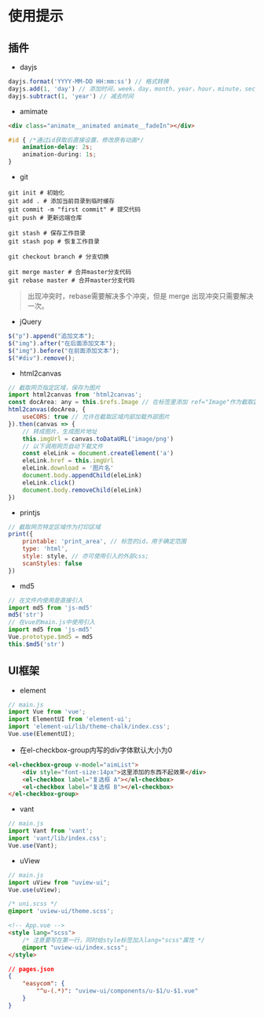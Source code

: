 # 使用提示

## 插件

- dayjs

```javascript
dayjs.format('YYYY-MM-DD HH:mm:ss') // 格式转换
dayjs.add(1, 'day') // 添加时间，week，day，month，year，hour，minute，second
dayjs.subtract(1, 'year') // 减去时间
```

- amimate

```html
<div class="animate__animated animate__fadeIn"></div>
```

```css
#id { /*通过id获取后直接设置，修改原有动画*/
	animation-delay: 2s;
	animation-during: 1s;
}
```

- git

```shell
git init # 初始化
git add . # 添加当前目录到临时缓存
git commit -m "first commit" # 提交代码
git push # 更新远端仓库

git stash # 保存工作目录
git stash pop # 恢复工作目录

git checkout branch # 分支切换

git merge master # 合并master分支代码
git rebase master # 合并master分支代码

```

> 出现冲突时，rebase需要解决多个冲突，但是 merge 出现冲突只需要解决一次。

- jQuery

```javascript
$("p").append("追加文本");
$("img").after("在后面添加文本");
$("img").before("在前面添加文本");
$("#div").remove();
```

- html2canvas

```javascript
// 截取网页指定区域，保存为图片
import html2canvas from 'html2canvas';
const docArea: any = this.$refs.Image // 在标签里添加 ref="Image"作为截取区域
html2canvas(docArea, {
	useCORS: true // 允许在截取区域内部加载外部图片
}).then(canvas => {
    // 转成图片，生成图片地址
    this.imgUrl = canvas.toDataURL('image/png')
    // 以下调用网页自动下载文件
    const eleLink = document.createElement('a')
    eleLink.href = this.imgUrl
    eleLink.download = '图片名'
    document.body.appendChild(eleLink)
    eleLink.click()
    document.body.removeChild(eleLink)
})
```

- printjs

```javascript
// 截取网页特定区域作为打印区域
print({
    printable: 'print_area', // 标签的id，用于确定范围
    type: 'html',
    style: style, // 亦可使用引入的外部css;
    scanStyles: false
})
```

- md5

```javascript
// 在文件内使用是直接引入
import md5 from 'js-md5'
md5('str')
// 在vue的main.js中使用引入
import md5 from 'js-md5'
Vue.prototype.$md5 = md5
this.$md5('str')
```

## UI框架

- element

```js
// main.js
import Vue from 'vue';
import ElementUI from 'element-ui';
import 'element-ui/lib/theme-chalk/index.css';
Vue.use(ElementUI);
```

- 在el-checkbox-group内写的div字体默认大小为0

```html
<el-checkbox-group v-model="aimList">
    <div style="font-size:14px">这里添加的东西不起效果</div>
    <el-checkbox label="复选框 A"></el-checkbox>
    <el-checkbox label="复选框 B"></el-checkbox>
</el-checkbox-group>
```

- vant

```js
// main.js
import Vant from 'vant';
import 'vant/lib/index.css';
Vue.use(Vant);
```

- uView

```js
// main.js
import uView from "uview-ui";
Vue.use(uView);
```

```css
/* uni.scss */
@import 'uview-ui/theme.scss';
```

```html
<!-- App.vue -->
<style lang="scss">
	/* 注意要写在第一行，同时给style标签加入lang="scss"属性 */
	@import "uview-ui/index.scss";
</style>
```

```json
// pages.json
{
	"easycom": {
		"^u-(.*)": "uview-ui/components/u-$1/u-$1.vue"
	}
}
```